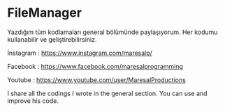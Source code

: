 # FileManager

Yazdığım tüm kodlamaları general bölümünde paylaşıyorum. Her kodumu kullanabilir ve geliştirebilirsiniz.

İnstagram : https://www.instagram.com/maresalp/

Facebook : https://www.facebook.com/maresalprogramming

Youtube : https://www.youtube.com/user/MaresalProductions

I share all the codings I wrote in the general section. You can use and improve his code.
